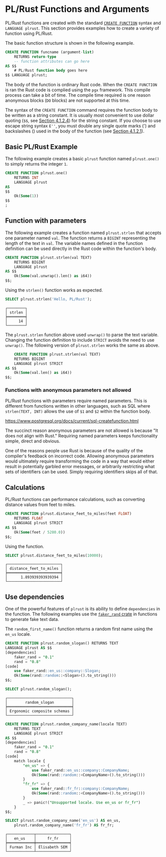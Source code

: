 # PL/Rust Functions and Arguments

PL/Rust functions are created with the standard
[`CREATE FUNCTION`](https://www.postgresql.org/docs/current/sql-createfunction.html)
syntax and `LANGUAGE plrust`.
This section provides examples how to create a variety
of function using PL/Rust.


The basic function structure is shown in the following example.

```sql
CREATE FUNCTION funcname (argument-list)
    RETURNS return-type
    -- function attributes can go here
AS $$
    # PL/Rust function body goes here
$$ LANGUAGE plrust;
```

The body of the function is ordinary
Rust code. When the `CREATE FUNCTION` is ran the Rust code is
complied using the `pgx` framework.
This compile process can take a bit of time.
The compile time required is one reason anonymous blocks (`DO` blocks)
are not supported at this time.

The syntax of the `CREATE FUNCTION` command requires the function
body to be written as a string constant. It is usually most convenient 
to use dollar quoting (`$$`, see [Section 4.1.2.4](https://www.postgresql.org/docs/current/sql-syntax-lexical.html#SQL-SYNTAX-DOLLAR-QUOTING))
for the string constant. If you choose to use escape string syntax
`E''`, you must double any single quote marks (') and
backslashes (\) used in the body of the function (see
[Section 4.1.2.1](https://www.postgresql.org/docs/current/sql-syntax-lexical.html#SQL-SYNTAX-STRINGS)).


## Basic PL/Rust Example


The following example creates a basic `plrust` function named
`plrust.one()` to simply returns the integer `1`.


```sql
CREATE FUNCTION plrust.one()
    RETURNS INT
    LANGUAGE plrust
AS
$$
    Ok(Some(1))
$$
;
```


## Function with parameters

The following example creates a function named `plrust.strlen`
that accepts one parameter named `val`. The function returns a `BIGINT` representing the length of the text in `val`.  The variable names
defined in the function definition can be used directly in the Rust
code within the function's body.

```sql
CREATE FUNCTION plrust.strlen(val TEXT)
    RETURNS BIGINT
    LANGUAGE plrust
AS $$
    Ok(Some(val.unwrap().len() as i64))
$$;
```

Using the `strlen()` function works as expected.

```sql
SELECT plrust.strlen('Hello, PL/Rust');
```

```
┌────────┐
│ strlen │
╞════════╡
│     14 │
└────────┘
```


The `plrust.strlen` function above used `unwrap()` to parse the
text variable. Changing the function definition to include `STRICT`
avoids the need to use `unwrap()`.  The following version
of `plrust.strlen` works the same as above.


```sql
    CREATE FUNCTION plrust.strlen(val TEXT)
    RETURNS BIGINT
    LANGUAGE plrust STRICT
AS $$
    Ok(Some(val.len() as i64))
$$;
```


### Functions with anonymous parameters not allowed

PL/Rust functions with parameters require named parameters.
This is different from functions written in other languages,
such as SQL where `strlen(TEXT, INT)` allows the use of
`$1` and `$2` within the function body.

https://www.postgresql.org/docs/current/sql-createfunction.html


The succinct reason anonymous parameters are not allowed is because
"It does not align with Rust."  Requiring named parameters
keeps functionality simple, direct and obvious.

One of the reasons people use Rust is because of the quality of the compiler's feedback on incorrect code. Allowing anonymous parameters would ultimately require transforming the code in a way that would either result in potentially garbled error messages, or arbitrarily restricting what sets of identifiers can be used. Simply requiring identifiers skips all of that.


## Calculations

PL/Rust functions can performance calculations, such as converting
distance values from feet to miles.

```sql
CREATE FUNCTION plrust.distance_feet_to_miles(feet FLOAT)
    RETURNS FLOAT
    LANGUAGE plrust STRICT
AS $$
    Ok(Some(feet / 5280.0))
$$;
```

Using the function.

```sql
SELECT plrust.distance_feet_to_miles(10000);
```

```
┌────────────────────────┐
│ distance_feet_to_miles │
╞════════════════════════╡
│      1.893939393939394 │
└────────────────────────┘
```


## Use dependencies

One of the powerful features of `plrust` is its ability to define `dependencies`
in the function.  The following examples use the
[`faker_rand` crate](https://docs.rs/faker_rand/latest/faker_rand/index.html)
in functions to generate fake text data.

The `random_first_name()` function returns a random first name using the
 `en_us` locale.
 

```sql
CREATE FUNCTION plrust.random_slogan() RETURNS TEXT
LANGUAGE plrust AS $$
[dependencies]
    faker_rand = "0.1"
    rand = "0.8"
[code]
    use faker_rand::en_us::company::Slogan;
    Ok(Some(rand::random::<Slogan>().to_string()))
$$;
```


```sql
SELECT plrust.random_slogan();
```

```
┌─────────────────────────────┐
│        random_slogan        │
╞═════════════════════════════╡
│ Ergonomic composite schemas │
└─────────────────────────────┘
```


```sql
CREATE FUNCTION plrust.random_company_name(locale TEXT)
    RETURNS TEXT
    LANGUAGE plrust STRICT
AS $$
[dependencies]
    faker_rand = "0.1"
    rand = "0.8"
[code]
    match locale {
        "en_us" => {
            use faker_rand::en_us::company::CompanyName;
            Ok(Some(rand::random::<CompanyName>().to_string()))
        }
        "fr_fr" => {
            use faker_rand::fr_fr::company::CompanyName;
            Ok(Some(rand::random::<CompanyName>().to_string()))
        }
        _ => panic!("Unsupported locale. Use en_us or fr_fr")
    }
$$;
```


```sql
SELECT plrust.random_company_name('en_us') AS en_us,
    plrust.random_company_name('fr_fr') AS fr_fr;
```


```
┌────────────┬───────────────┐
│   en_us    │     fr_fr     │
╞════════════╪═══════════════╡
│ Furman Inc │ Élisabeth SEM │
└────────────┴───────────────┘
```


